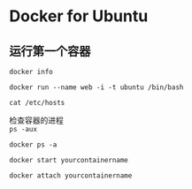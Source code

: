 # Docker for Ubuntu

## 运行第一个容器

`docker info`

`docker run --name web -i -t ubuntu /bin/bash`

`cat /etc/hosts`       

检查容器的进程<br>
`ps -aux`

`docker ps -a`

`docker start yourcontainername`

`docker attach yourcontainername`
